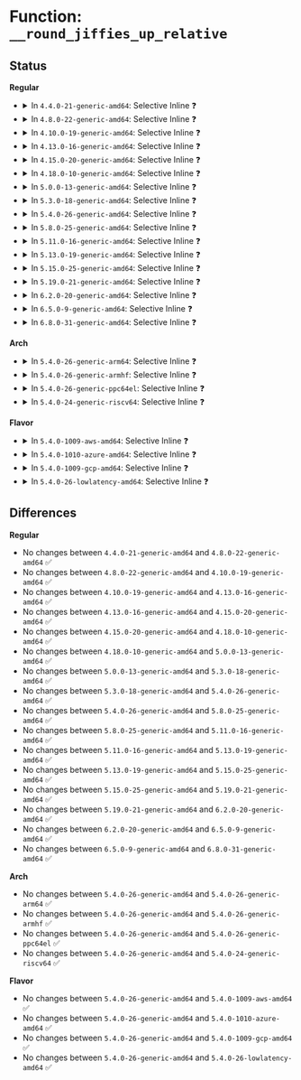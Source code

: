 # Function: <code>__round_jiffies_up_relative</code>

## Status
<b>Regular</b>
<ul>
<li>
<details>
<summary>In <code>4.4.0-21-generic-amd64</code>: Selective Inline ❓</summary>

```c
long unsigned int __round_jiffies_up_relative(long unsigned int j, int cpu)
```

```json
{
  "name": "__round_jiffies_up_relative",
  "collision_type": "Unique Global",
  "inline_type": "Selective",
  "funcs": [
    {
      "addr": 18446744071579809728,
      "name": "__round_jiffies_up_relative",
      "external": true,
      "loc": "kernel/time/timer.c:315",
      "file": "kernel/time/timer.c",
      "inline": "not declared, inlined",
      "caller_inline": [
        "kernel/time/timer.c:round_jiffies_up_relative"
      ],
      "caller_func": []
    }
  ],
  "symbols": [
    {
      "addr": 18446744071579809728,
      "name": "__round_jiffies_up_relative",
      "section": ".text",
      "bind": "STB_GLOBAL",
      "size": 94
    }
  ]
}
```
</details>
</li>
<li>
<details>
<summary>In <code>4.8.0-22-generic-amd64</code>: Selective Inline ❓</summary>

```c
long unsigned int __round_jiffies_up_relative(long unsigned int j, int cpu)
```

```json
{
  "name": "__round_jiffies_up_relative",
  "collision_type": "Unique Global",
  "inline_type": "Selective",
  "funcs": [
    {
      "addr": 18446744071579837909,
      "name": "__round_jiffies_up_relative",
      "external": true,
      "loc": "kernel/time/timer.c:413",
      "file": "kernel/time/timer.c",
      "inline": "not declared, inlined",
      "caller_inline": [
        "kernel/time/timer.c:round_jiffies_up_relative"
      ],
      "caller_func": []
    }
  ],
  "symbols": [
    {
      "addr": 18446744071579837696,
      "name": "__round_jiffies_up_relative",
      "section": ".text",
      "bind": "STB_GLOBAL",
      "size": 97
    }
  ]
}
```
</details>
</li>
<li>
<details>
<summary>In <code>4.10.0-19-generic-amd64</code>: Selective Inline ❓</summary>

```c
long unsigned int __round_jiffies_up_relative(long unsigned int j, int cpu)
```

```json
{
  "name": "__round_jiffies_up_relative",
  "collision_type": "Unique Global",
  "inline_type": "Selective",
  "funcs": [
    {
      "addr": 18446744071579866965,
      "name": "__round_jiffies_up_relative",
      "external": true,
      "loc": "kernel/time/timer.c:413",
      "file": "kernel/time/timer.c",
      "inline": "not declared, inlined",
      "caller_inline": [
        "kernel/time/timer.c:round_jiffies_up_relative"
      ],
      "caller_func": []
    }
  ],
  "symbols": [
    {
      "addr": 18446744071579866752,
      "name": "__round_jiffies_up_relative",
      "section": ".text",
      "bind": "STB_GLOBAL",
      "size": 97
    }
  ]
}
```
</details>
</li>
<li>
<details>
<summary>In <code>4.13.0-16-generic-amd64</code>: Selective Inline ❓</summary>

```c
long unsigned int __round_jiffies_up_relative(long unsigned int j, int cpu)
```

```json
{
  "name": "__round_jiffies_up_relative",
  "collision_type": "Unique Global",
  "inline_type": "Selective",
  "funcs": [
    {
      "addr": 18446744071579876469,
      "name": "__round_jiffies_up_relative",
      "external": true,
      "loc": "kernel/time/timer.c:416",
      "file": "kernel/time/timer.c",
      "inline": "not declared, inlined",
      "caller_inline": [
        "kernel/time/timer.c:round_jiffies_up_relative"
      ],
      "caller_func": []
    }
  ],
  "symbols": [
    {
      "addr": 18446744071579876256,
      "name": "__round_jiffies_up_relative",
      "section": ".text",
      "bind": "STB_GLOBAL",
      "size": 97
    }
  ]
}
```
</details>
</li>
<li>
<details>
<summary>In <code>4.15.0-20-generic-amd64</code>: Selective Inline ❓</summary>

```c
long unsigned int __round_jiffies_up_relative(long unsigned int j, int cpu)
```

```json
{
  "name": "__round_jiffies_up_relative",
  "collision_type": "Unique Global",
  "inline_type": "Selective",
  "funcs": [
    {
      "addr": 18446744071579919717,
      "name": "__round_jiffies_up_relative",
      "external": true,
      "loc": "kernel/time/timer.c:416",
      "file": "kernel/time/timer.c",
      "inline": "not declared, inlined",
      "caller_inline": [
        "kernel/time/timer.c:round_jiffies_up_relative"
      ],
      "caller_func": []
    }
  ],
  "symbols": [
    {
      "addr": 18446744071579919504,
      "name": "__round_jiffies_up_relative",
      "section": ".text",
      "bind": "STB_GLOBAL",
      "size": 97
    }
  ]
}
```
</details>
</li>
<li>
<details>
<summary>In <code>4.18.0-10-generic-amd64</code>: Selective Inline ❓</summary>

```c
long unsigned int __round_jiffies_up_relative(long unsigned int j, int cpu)
```

```json
{
  "name": "__round_jiffies_up_relative",
  "collision_type": "Unique Global",
  "inline_type": "Selective",
  "funcs": [
    {
      "addr": 18446744071579966430,
      "name": "__round_jiffies_up_relative",
      "external": true,
      "loc": "kernel/time/timer.c:433",
      "file": "kernel/time/timer.c",
      "inline": "not declared, inlined",
      "caller_inline": [
        "kernel/time/timer.c:round_jiffies_up_relative"
      ],
      "caller_func": []
    }
  ],
  "symbols": [
    {
      "addr": 18446744071579966160,
      "name": "__round_jiffies_up_relative",
      "section": ".text",
      "bind": "STB_GLOBAL",
      "size": 114
    }
  ]
}
```
</details>
</li>
<li>
<details>
<summary>In <code>5.0.0-13-generic-amd64</code>: Selective Inline ❓</summary>

```c
long unsigned int __round_jiffies_up_relative(long unsigned int j, int cpu)
```

```json
{
  "name": "__round_jiffies_up_relative",
  "collision_type": "Unique Global",
  "inline_type": "Selective",
  "funcs": [
    {
      "addr": 18446744071580013072,
      "name": "__round_jiffies_up_relative",
      "external": true,
      "loc": "kernel/time/timer.c:432",
      "file": "kernel/time/timer.c",
      "inline": "not declared, inlined",
      "caller_inline": [
        "kernel/time/timer.c:round_jiffies_up_relative"
      ],
      "caller_func": []
    }
  ],
  "symbols": [
    {
      "addr": 18446744071580012816,
      "name": "__round_jiffies_up_relative",
      "section": ".text",
      "bind": "STB_GLOBAL",
      "size": 114
    }
  ]
}
```
</details>
</li>
<li>
<details>
<summary>In <code>5.3.0-18-generic-amd64</code>: Selective Inline ❓</summary>

```c
long unsigned int __round_jiffies_up_relative(long unsigned int j, int cpu)
```

```json
{
  "name": "__round_jiffies_up_relative",
  "collision_type": "Unique Global",
  "inline_type": "Selective",
  "funcs": [
    {
      "addr": 18446744071580057235,
      "name": "__round_jiffies_up_relative",
      "external": true,
      "loc": "kernel/time/timer.c:432",
      "file": "kernel/time/timer.c",
      "inline": "not declared, inlined",
      "caller_inline": [
        "kernel/time/timer.c:round_jiffies_up_relative"
      ],
      "caller_func": []
    }
  ],
  "symbols": [
    {
      "addr": 18446744071580056960,
      "name": "__round_jiffies_up_relative",
      "section": ".text",
      "bind": "STB_GLOBAL",
      "size": 117
    }
  ]
}
```
</details>
</li>
<li>
<details>
<summary>In <code>5.4.0-26-generic-amd64</code>: Selective Inline ❓</summary>

```c
long unsigned int __round_jiffies_up_relative(long unsigned int j, int cpu)
```

```json
{
  "name": "__round_jiffies_up_relative",
  "collision_type": "Unique Global",
  "inline_type": "Selective",
  "funcs": [
    {
      "addr": 18446744071580106291,
      "name": "__round_jiffies_up_relative",
      "external": true,
      "loc": "kernel/time/timer.c:436",
      "file": "kernel/time/timer.c",
      "inline": "not declared, inlined",
      "caller_inline": [
        "kernel/time/timer.c:round_jiffies_up_relative"
      ],
      "caller_func": []
    }
  ],
  "symbols": [
    {
      "addr": 18446744071580106016,
      "name": "__round_jiffies_up_relative",
      "section": ".text",
      "bind": "STB_GLOBAL",
      "size": 117
    }
  ]
}
```
</details>
</li>
<li>
<details>
<summary>In <code>5.8.0-25-generic-amd64</code>: Selective Inline ❓</summary>

```c
long unsigned int __round_jiffies_up_relative(long unsigned int j, int cpu)
```

```json
{
  "name": "__round_jiffies_up_relative",
  "collision_type": "Unique Global",
  "inline_type": "Selective",
  "funcs": [
    {
      "addr": 18446744071580172259,
      "name": "__round_jiffies_up_relative",
      "external": true,
      "loc": "kernel/time/timer.c:436",
      "file": "kernel/time/timer.c",
      "inline": "not declared, inlined",
      "caller_inline": [
        "kernel/time/timer.c:round_jiffies_up_relative"
      ],
      "caller_func": []
    }
  ],
  "symbols": [
    {
      "addr": 18446744071580175488,
      "name": "__round_jiffies_up_relative",
      "section": ".text",
      "bind": "STB_GLOBAL",
      "size": 113
    }
  ]
}
```
</details>
</li>
<li>
<details>
<summary>In <code>5.11.0-16-generic-amd64</code>: Selective Inline ❓</summary>

```c
long unsigned int __round_jiffies_up_relative(long unsigned int j, int cpu)
```

```json
{
  "name": "__round_jiffies_up_relative",
  "collision_type": "Unique Global",
  "inline_type": "Selective",
  "funcs": [
    {
      "addr": 18446744071580157507,
      "name": "__round_jiffies_up_relative",
      "external": true,
      "loc": "kernel/time/timer.c:437",
      "file": "kernel/time/timer.c",
      "inline": "not declared, inlined",
      "caller_inline": [
        "kernel/time/timer.c:round_jiffies_up_relative"
      ],
      "caller_func": []
    }
  ],
  "symbols": [
    {
      "addr": 18446744071580159488,
      "name": "__round_jiffies_up_relative",
      "section": ".text",
      "bind": "STB_GLOBAL",
      "size": 113
    }
  ]
}
```
</details>
</li>
<li>
<details>
<summary>In <code>5.13.0-19-generic-amd64</code>: Selective Inline ❓</summary>

```c
long unsigned int __round_jiffies_up_relative(long unsigned int j, int cpu)
```

```json
{
  "name": "__round_jiffies_up_relative",
  "collision_type": "Unique Global",
  "inline_type": "Selective",
  "funcs": [
    {
      "addr": 18446744071580164243,
      "name": "__round_jiffies_up_relative",
      "external": true,
      "loc": "kernel/time/timer.c:438",
      "file": "kernel/time/timer.c",
      "inline": "not declared, inlined",
      "caller_inline": [
        "kernel/time/timer.c:round_jiffies_up_relative"
      ],
      "caller_func": []
    }
  ],
  "symbols": [
    {
      "addr": 18446744071580163968,
      "name": "__round_jiffies_up_relative",
      "section": ".text",
      "bind": "STB_GLOBAL",
      "size": 113
    }
  ]
}
```
</details>
</li>
<li>
<details>
<summary>In <code>5.15.0-25-generic-amd64</code>: Selective Inline ❓</summary>

```c
long unsigned int __round_jiffies_up_relative(long unsigned int j, int cpu)
```

```json
{
  "name": "__round_jiffies_up_relative",
  "collision_type": "Unique Global",
  "inline_type": "Selective",
  "funcs": [
    {
      "addr": 18446744071580308867,
      "name": "__round_jiffies_up_relative",
      "external": true,
      "loc": "kernel/time/timer.c:438",
      "file": "kernel/time/timer.c",
      "inline": "not declared, inlined",
      "caller_inline": [
        "kernel/time/timer.c:round_jiffies_up_relative"
      ],
      "caller_func": []
    }
  ],
  "symbols": [
    {
      "addr": 18446744071580308592,
      "name": "__round_jiffies_up_relative",
      "section": ".text",
      "bind": "STB_GLOBAL",
      "size": 113
    }
  ]
}
```
</details>
</li>
<li>
<details>
<summary>In <code>5.19.0-21-generic-amd64</code>: Selective Inline ❓</summary>

```c
long unsigned int __round_jiffies_up_relative(long unsigned int j, int cpu)
```

```json
{
  "name": "__round_jiffies_up_relative",
  "collision_type": "Unique Global",
  "inline_type": "Selective",
  "funcs": [
    {
      "addr": 18446744071580518551,
      "name": "__round_jiffies_up_relative",
      "external": true,
      "loc": "kernel/time/timer.c:461",
      "file": "kernel/time/timer.c",
      "inline": "not declared, inlined",
      "caller_inline": [
        "kernel/time/timer.c:round_jiffies_up_relative"
      ],
      "caller_func": []
    }
  ],
  "symbols": [
    {
      "addr": 18446744071580522064,
      "name": "__round_jiffies_up_relative",
      "section": ".text",
      "bind": "STB_GLOBAL",
      "size": 137
    }
  ]
}
```
</details>
</li>
<li>
<details>
<summary>In <code>6.2.0-20-generic-amd64</code>: Selective Inline ❓</summary>

```c
long unsigned int __round_jiffies_up_relative(long unsigned int j, int cpu)
```

```json
{
  "name": "__round_jiffies_up_relative",
  "collision_type": "Unique Global",
  "inline_type": "Selective",
  "funcs": [
    {
      "addr": 18446744071580773095,
      "name": "__round_jiffies_up_relative",
      "external": true,
      "loc": "kernel/time/timer.c:461",
      "file": "kernel/time/timer.c",
      "inline": "not declared, inlined",
      "caller_inline": [
        "kernel/time/timer.c:round_jiffies_up_relative"
      ],
      "caller_func": []
    }
  ],
  "symbols": [
    {
      "addr": 18446744071580777568,
      "name": "__round_jiffies_up_relative",
      "section": ".text",
      "bind": "STB_GLOBAL",
      "size": 137
    }
  ]
}
```
</details>
</li>
<li>
<details>
<summary>In <code>6.5.0-9-generic-amd64</code>: Selective Inline ❓</summary>

```c
long unsigned int __round_jiffies_up_relative(long unsigned int j, int cpu)
```

```json
{
  "name": "__round_jiffies_up_relative",
  "collision_type": "Unique Global",
  "inline_type": "Selective",
  "funcs": [
    {
      "addr": 18446744071580856183,
      "name": "__round_jiffies_up_relative",
      "external": true,
      "loc": "kernel/time/timer.c:461",
      "file": "kernel/time/timer.c",
      "inline": "not declared, inlined",
      "caller_inline": [
        "kernel/time/timer.c:round_jiffies_up_relative"
      ],
      "caller_func": []
    }
  ],
  "symbols": [
    {
      "addr": 18446744071580860624,
      "name": "__round_jiffies_up_relative",
      "section": ".text",
      "bind": "STB_GLOBAL",
      "size": 137
    }
  ]
}
```
</details>
</li>
<li>
<details>
<summary>In <code>6.8.0-31-generic-amd64</code>: Selective Inline ❓</summary>

```c
long unsigned int __round_jiffies_up_relative(long unsigned int j, int cpu)
```

```json
{
  "name": "__round_jiffies_up_relative",
  "collision_type": "Unique Global",
  "inline_type": "Selective",
  "funcs": [
    {
      "addr": 18446744071580946327,
      "name": "__round_jiffies_up_relative",
      "external": true,
      "loc": "kernel/time/timer.c:461",
      "file": "kernel/time/timer.c",
      "inline": "not declared, inlined",
      "caller_inline": [
        "kernel/time/timer.c:round_jiffies_up_relative"
      ],
      "caller_func": []
    }
  ],
  "symbols": [
    {
      "addr": 18446744071580950768,
      "name": "__round_jiffies_up_relative",
      "section": ".text",
      "bind": "STB_GLOBAL",
      "size": 138
    }
  ]
}
```
</details>
</li>
</ul>
<b>Arch</b>
<ul>
<li>
<details>
<summary>In <code>5.4.0-26-generic-arm64</code>: Selective Inline ❓</summary>

```c
long unsigned int __round_jiffies_up_relative(long unsigned int j, int cpu)
```

```json
{
  "name": "__round_jiffies_up_relative",
  "collision_type": "Unique Global",
  "inline_type": "Selective",
  "funcs": [
    {
      "addr": 18446603336491325428,
      "name": "__round_jiffies_up_relative",
      "external": true,
      "loc": "kernel/time/timer.c:436",
      "file": "kernel/time/timer.c",
      "inline": "not declared, inlined",
      "caller_inline": [
        "kernel/time/timer.c:round_jiffies_up_relative"
      ],
      "caller_func": []
    }
  ],
  "symbols": [
    {
      "addr": 18446603336491320224,
      "name": "__round_jiffies_up_relative",
      "section": ".text",
      "bind": "STB_GLOBAL",
      "size": 144
    }
  ]
}
```
</details>
</li>
<li>
<details>
<summary>In <code>5.4.0-26-generic-armhf</code>: Selective Inline ❓</summary>

```c
long unsigned int __round_jiffies_up_relative(long unsigned int j, int cpu)
```

```json
{
  "name": "__round_jiffies_up_relative",
  "collision_type": "Unique Global",
  "inline_type": "Selective",
  "funcs": [
    {
      "addr": 3225313664,
      "name": "__round_jiffies_up_relative",
      "external": true,
      "loc": "kernel/time/timer.c:436",
      "file": "kernel/time/timer.c",
      "inline": "not declared, inlined",
      "caller_inline": [
        "kernel/time/timer.c:round_jiffies_up_relative"
      ],
      "caller_func": []
    }
  ],
  "symbols": [
    {
      "addr": 3225313424,
      "name": "__round_jiffies_up_relative",
      "section": ".text",
      "bind": "STB_GLOBAL",
      "size": 108
    }
  ]
}
```
</details>
</li>
<li>
<details>
<summary>In <code>5.4.0-26-generic-ppc64el</code>: Selective Inline ❓</summary>

```c
long unsigned int __round_jiffies_up_relative(long unsigned int j, int cpu)
```

```json
{
  "name": "__round_jiffies_up_relative",
  "collision_type": "Unique Global",
  "inline_type": "Selective",
  "funcs": [
    {
      "addr": 13835058055284244592,
      "name": "__round_jiffies_up_relative",
      "external": true,
      "loc": "kernel/time/timer.c:436",
      "file": "kernel/time/timer.c",
      "inline": "not declared, inlined",
      "caller_inline": [
        "kernel/time/timer.c:round_jiffies_up_relative"
      ],
      "caller_func": []
    }
  ],
  "symbols": [
    {
      "addr": 13835058055284244320,
      "name": "__round_jiffies_up_relative",
      "section": ".text",
      "bind": "STB_GLOBAL",
      "size": 128
    }
  ]
}
```
</details>
</li>
<li>
<details>
<summary>In <code>5.4.0-24-generic-riscv64</code>: Selective Inline ❓</summary>

```c
long unsigned int __round_jiffies_up_relative(long unsigned int j, int cpu)
```

```json
{
  "name": "__round_jiffies_up_relative",
  "collision_type": "Unique Global",
  "inline_type": "Selective",
  "funcs": [
    {
      "addr": 18446743936271822758,
      "name": "__round_jiffies_up_relative",
      "external": true,
      "loc": "kernel/time/timer.c:436",
      "file": "kernel/time/timer.c",
      "inline": "not declared, inlined",
      "caller_inline": [
        "kernel/time/timer.c:round_jiffies_up_relative"
      ],
      "caller_func": []
    }
  ],
  "symbols": [
    {
      "addr": 18446743936271822556,
      "name": "__round_jiffies_up_relative",
      "section": ".text",
      "bind": "STB_GLOBAL",
      "size": 96
    }
  ]
}
```
</details>
</li>
</ul>
<b>Flavor</b>
<ul>
<li>
<details>
<summary>In <code>5.4.0-1009-aws-amd64</code>: Selective Inline ❓</summary>

```c
long unsigned int __round_jiffies_up_relative(long unsigned int j, int cpu)
```

```json
{
  "name": "__round_jiffies_up_relative",
  "collision_type": "Unique Global",
  "inline_type": "Selective",
  "funcs": [
    {
      "addr": 18446744071580075491,
      "name": "__round_jiffies_up_relative",
      "external": true,
      "loc": "kernel/time/timer.c:436",
      "file": "kernel/time/timer.c",
      "inline": "not declared, inlined",
      "caller_inline": [
        "kernel/time/timer.c:round_jiffies_up_relative"
      ],
      "caller_func": []
    }
  ],
  "symbols": [
    {
      "addr": 18446744071580075216,
      "name": "__round_jiffies_up_relative",
      "section": ".text",
      "bind": "STB_GLOBAL",
      "size": 117
    }
  ]
}
```
</details>
</li>
<li>
<details>
<summary>In <code>5.4.0-1010-azure-amd64</code>: Selective Inline ❓</summary>

```c
long unsigned int __round_jiffies_up_relative(long unsigned int j, int cpu)
```

```json
{
  "name": "__round_jiffies_up_relative",
  "collision_type": "Unique Global",
  "inline_type": "Selective",
  "funcs": [
    {
      "addr": 18446744071580020307,
      "name": "__round_jiffies_up_relative",
      "external": true,
      "loc": "kernel/time/timer.c:436",
      "file": "kernel/time/timer.c",
      "inline": "not declared, inlined",
      "caller_inline": [
        "kernel/time/timer.c:round_jiffies_up_relative"
      ],
      "caller_func": []
    }
  ],
  "symbols": [
    {
      "addr": 18446744071580020032,
      "name": "__round_jiffies_up_relative",
      "section": ".text",
      "bind": "STB_GLOBAL",
      "size": 117
    }
  ]
}
```
</details>
</li>
<li>
<details>
<summary>In <code>5.4.0-1009-gcp-amd64</code>: Selective Inline ❓</summary>

```c
long unsigned int __round_jiffies_up_relative(long unsigned int j, int cpu)
```

```json
{
  "name": "__round_jiffies_up_relative",
  "collision_type": "Unique Global",
  "inline_type": "Selective",
  "funcs": [
    {
      "addr": 18446744071580066563,
      "name": "__round_jiffies_up_relative",
      "external": true,
      "loc": "kernel/time/timer.c:436",
      "file": "kernel/time/timer.c",
      "inline": "not declared, inlined",
      "caller_inline": [
        "kernel/time/timer.c:round_jiffies_up_relative"
      ],
      "caller_func": []
    }
  ],
  "symbols": [
    {
      "addr": 18446744071580066288,
      "name": "__round_jiffies_up_relative",
      "section": ".text",
      "bind": "STB_GLOBAL",
      "size": 117
    }
  ]
}
```
</details>
</li>
<li>
<details>
<summary>In <code>5.4.0-26-lowlatency-amd64</code>: Selective Inline ❓</summary>

```c
long unsigned int __round_jiffies_up_relative(long unsigned int j, int cpu)
```

```json
{
  "name": "__round_jiffies_up_relative",
  "collision_type": "Unique Global",
  "inline_type": "Selective",
  "funcs": [
    {
      "addr": 18446744071580117331,
      "name": "__round_jiffies_up_relative",
      "external": true,
      "loc": "kernel/time/timer.c:436",
      "file": "kernel/time/timer.c",
      "inline": "not declared, inlined",
      "caller_inline": [
        "kernel/time/timer.c:round_jiffies_up_relative"
      ],
      "caller_func": []
    }
  ],
  "symbols": [
    {
      "addr": 18446744071580117056,
      "name": "__round_jiffies_up_relative",
      "section": ".text",
      "bind": "STB_GLOBAL",
      "size": 118
    }
  ]
}
```
</details>
</li>
</ul>

## Differences
<b>Regular</b>
<ul>
<li>
No changes between <code>4.4.0-21-generic-amd64</code> and <code>4.8.0-22-generic-amd64</code> ✅
</li>
<li>
No changes between <code>4.8.0-22-generic-amd64</code> and <code>4.10.0-19-generic-amd64</code> ✅
</li>
<li>
No changes between <code>4.10.0-19-generic-amd64</code> and <code>4.13.0-16-generic-amd64</code> ✅
</li>
<li>
No changes between <code>4.13.0-16-generic-amd64</code> and <code>4.15.0-20-generic-amd64</code> ✅
</li>
<li>
No changes between <code>4.15.0-20-generic-amd64</code> and <code>4.18.0-10-generic-amd64</code> ✅
</li>
<li>
No changes between <code>4.18.0-10-generic-amd64</code> and <code>5.0.0-13-generic-amd64</code> ✅
</li>
<li>
No changes between <code>5.0.0-13-generic-amd64</code> and <code>5.3.0-18-generic-amd64</code> ✅
</li>
<li>
No changes between <code>5.3.0-18-generic-amd64</code> and <code>5.4.0-26-generic-amd64</code> ✅
</li>
<li>
No changes between <code>5.4.0-26-generic-amd64</code> and <code>5.8.0-25-generic-amd64</code> ✅
</li>
<li>
No changes between <code>5.8.0-25-generic-amd64</code> and <code>5.11.0-16-generic-amd64</code> ✅
</li>
<li>
No changes between <code>5.11.0-16-generic-amd64</code> and <code>5.13.0-19-generic-amd64</code> ✅
</li>
<li>
No changes between <code>5.13.0-19-generic-amd64</code> and <code>5.15.0-25-generic-amd64</code> ✅
</li>
<li>
No changes between <code>5.15.0-25-generic-amd64</code> and <code>5.19.0-21-generic-amd64</code> ✅
</li>
<li>
No changes between <code>5.19.0-21-generic-amd64</code> and <code>6.2.0-20-generic-amd64</code> ✅
</li>
<li>
No changes between <code>6.2.0-20-generic-amd64</code> and <code>6.5.0-9-generic-amd64</code> ✅
</li>
<li>
No changes between <code>6.5.0-9-generic-amd64</code> and <code>6.8.0-31-generic-amd64</code> ✅
</li>
</ul>
<b>Arch</b>
<ul>
<li>
No changes between <code>5.4.0-26-generic-amd64</code> and <code>5.4.0-26-generic-arm64</code> ✅
</li>
<li>
No changes between <code>5.4.0-26-generic-amd64</code> and <code>5.4.0-26-generic-armhf</code> ✅
</li>
<li>
No changes between <code>5.4.0-26-generic-amd64</code> and <code>5.4.0-26-generic-ppc64el</code> ✅
</li>
<li>
No changes between <code>5.4.0-26-generic-amd64</code> and <code>5.4.0-24-generic-riscv64</code> ✅
</li>
</ul>
<b>Flavor</b>
<ul>
<li>
No changes between <code>5.4.0-26-generic-amd64</code> and <code>5.4.0-1009-aws-amd64</code> ✅
</li>
<li>
No changes between <code>5.4.0-26-generic-amd64</code> and <code>5.4.0-1010-azure-amd64</code> ✅
</li>
<li>
No changes between <code>5.4.0-26-generic-amd64</code> and <code>5.4.0-1009-gcp-amd64</code> ✅
</li>
<li>
No changes between <code>5.4.0-26-generic-amd64</code> and <code>5.4.0-26-lowlatency-amd64</code> ✅
</li>
</ul>
